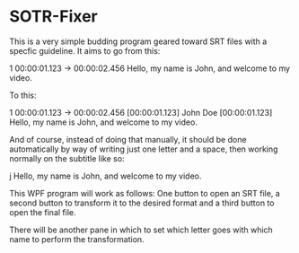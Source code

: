 # SOTR-Fixer
This is a very simple budding program geared toward SRT files with a specfic guideline. It aims to go from this:

1
00:00:01.123 -> 00:00:02.456
Hello, my name is John,
and welcome to my video.

To this:

1
00:00:01.123 -> 00:00:02.456
[00:00:01.123] John Doe [00:00:01.123] Hello, my name is John,
and welcome to my video.

And of course, instead of doing that manually, it should be done automatically by way of writing just one letter and a space,
then working normally on the subtitle like so:

j Hello, my name is John,
and welcome to my video.

This WPF program will work as follows: One button to open an SRT file, a second button to transform it to the desired format
and a third button to open the final file.

There will be another pane in which to set which letter goes with which name to perform the transformation.
